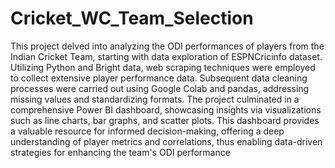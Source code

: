 # Cricket_WC_Team_Selection
This project delved into analyzing the ODI performances of players from the Indian Cricket Team, starting with data exploration of ESPNCricinfo dataset. Utilizing Python and Bright data, web scraping techniques were employed to collect extensive player performance data. Subsequent data cleaning processes were carried out using Google Colab and pandas, addressing missing values and standardizing formats. The project culminated in a comprehensive Power BI dashboard, showcasing insights via visualizations such as line charts, bar graphs, and scatter plots. This dashboard provides a valuable resource for informed decision-making, offering a deep understanding of player metrics and correlations, thus enabling data-driven strategies for enhancing the team's ODI performance
